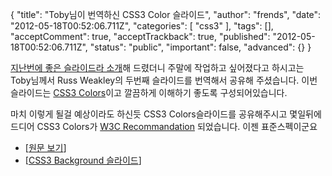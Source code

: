 {
    "title": "Toby님이 번역하신 CSS3 Color 슬라이드",
    "author": "frends",
    "date": "2012-05-18T00:52:06.711Z",
    "categories": [
        "css3"
    ],
    "tags": [],
    "acceptComment": true,
    "acceptTrackback": true,
    "published": "2012-05-18T00:52:06.711Z",
    "status": "public",
    "important": false,
    "advanced": {}
}

[지난번에 좋은 슬라이드라 소개](http://frends.kr/topics/toby%EB%8B%98%EC%9D%B4-%EB%B2%88%EC%97%AD%ED%95%98%EC%8B%A0-css3-background-%EC%8A%AC%EB%9D%BC%EC%9D%B4%EB%93%9C/)해 드렸더니 주말에 작업하고 싶어졌다고 하시고는 Toby님께서 Russ Weakley의 두번째 슬라이드를 번역해서 공유해 주셨습니다. 이번 슬라이드는 [CSS3 Colors](http://tobyyun.com/6066)이고 깔끔하게 이해하기 좋도록 구성되어있습니다.

마치 이렇게 될걸 예상이라도 하신듯 CSS3 Colors슬라이드를 공유해주시고 몇일뒤에 드디어 CSS3 Colors가 [W3C Recommandation](http://www.w3.org/TR/css3-color/) 되었습니다. 이젠 표준스펙이군요

* [[원문 보기](http://tobyyun.com/6066)]
* [[CSS3 Background 슬라이드](http://www.slideshare.net/headvoy/css3-colors)]